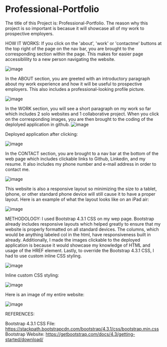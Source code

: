 # Professional-Portfolio
The title of this Project is: Professional-Portfolio. The reason why this project is so important is becasue it will showcase all of my work to prospective employers.

HOW IT WORKS: If you click on the 'about', 'work' or 'contactme' buttons at the top right of the page on the nav bar, you are brought to the corresponding section within the page. This makes for easier page accessiblility to a new person navigating the website.

![image](https://user-images.githubusercontent.com/95041311/155042606-19d812bc-8760-465f-933d-1091ae1ff31b.png)

In the ABOUT section, you are greeted with an introductory paragraph about my work experience and how it will be useful to prospective employers. This also includes a professional-looking profile picture.

![image](https://user-images.githubusercontent.com/95041311/155042816-96a658d6-cf90-4795-8961-915408e18e8f.png)

In the WORK section, you will see a short paragraph on my work so far which includes 2 solo websites and 1 collaborative project. When you click on the corresponding images, you are then brought to the coding of the deplolyed application in github.
![image](https://user-images.githubusercontent.com/95041311/155043004-1ccadc3e-7b2c-4457-884c-fd550c1a3b99.png)

Deployed application after clicking:

![image](https://user-images.githubusercontent.com/95041311/155043084-b5975d5a-b94f-4c5a-8373-c921490bf710.png)

In the CONTACT section, you are brought to a nav bar at the bottom of the web page which includes clickable links to Github, Linkedin, and my resume. It also includes my phone number and e-mail address in order to contact me.

![image](https://user-images.githubusercontent.com/95041311/155043283-c5932e14-6559-4534-86bd-7a16908c609d.png)

This website is also a responsive layout so minimizing the size to a tablet, iphone, or other standard phone device will still cause it to have a proper layout. Here is an example of what the layout looks like on an iPad air:

![image](https://user-images.githubusercontent.com/95041311/155043516-bd4c080b-b453-4ead-8aba-aba94fea50b2.png)

METHODOLOGY:
I used Bootstrap 4.3.1 CSS on my wep page. Bootstrap already includes responsive layouts which helped greatly to ensure that my website is properly formatted on all standard devices. The columns, which would be anything labeled col in the html, have responsiveness built in already. Additionally, I made the images clickable to the deployed application is because it would showcase my knowledge of HTML and usage of the HREF element. Lastly, to override the Bootstrap 4.3.1 CSS, I had to use custom inline CSS styling.

![image](https://user-images.githubusercontent.com/95041311/155044006-acb56e78-7b59-4816-8325-9c29cf539853.png)

Inline custom CSS styling:

![image](https://user-images.githubusercontent.com/95041311/155044240-857a2cd1-7bca-4dc3-884a-e6797bf927aa.png)


Here is an image of my entire website:

![image](https://user-images.githubusercontent.com/95041311/155044103-6e4fe733-6331-42e6-af4f-7336a7c8314f.png)



REFERENCES:

Bootstrap 4.3.1 CSS File: https://stackpath.bootstrapcdn.com/bootstrap/4.3.1/css/bootstrap.min.css
Bootstrap Website: https://getbootstrap.com/docs/4.3/getting-started/download/

